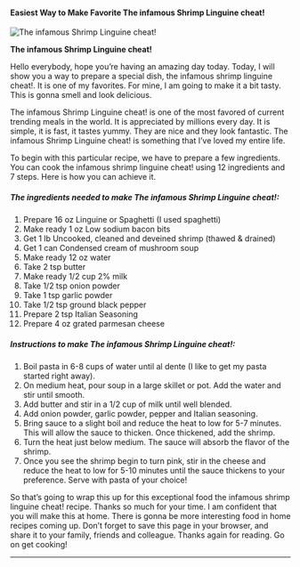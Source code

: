             

#### Easiest Way to Make Favorite The infamous Shrimp Linguine cheat!

![The infamous Shrimp Linguine cheat!](https://img-global.cpcdn.com/recipes/4818212663853056/751x532cq70/the-infamous-shrimp-linguine-cheat-recipe-main-photo.jpg)

**The infamous Shrimp Linguine cheat!**

Hello everybody, hope you’re having an amazing day today. Today, I will show you a way to prepare a special dish, the infamous shrimp linguine cheat!. It is one of my favorites. For mine, I am going to make it a bit tasty. This is gonna smell and look delicious.

The infamous Shrimp Linguine cheat! is one of the most favored of current trending meals in the world. It is appreciated by millions every day. It is simple, it is fast, it tastes yummy. They are nice and they look fantastic. The infamous Shrimp Linguine cheat! is something that I’ve loved my entire life.

To begin with this particular recipe, we have to prepare a few ingredients. You can cook the infamous shrimp linguine cheat! using 12 ingredients and 7 steps. Here is how you can achieve it.

##### The ingredients needed to make The infamous Shrimp Linguine cheat!:

1.  Prepare 16 oz Linguine or Spaghetti (I used spaghetti)
2.  Make ready 1 oz Low sodium bacon bits
3.  Get 1 lb Uncooked, cleaned and deveined shrimp (thawed & drained)
4.  Get 1 can Condensed cream of mushroom soup
5.  Make ready 12 oz water
6.  Take 2 tsp butter
7.  Make ready 1/2 cup 2% milk
8.  Take 1/2 tsp onion powder
9.  Take 1 tsp garlic powder
10.  Take 1/2 tsp ground black pepper
11.  Prepare 2 tsp Italian Seasoning
12.  Prepare 4 oz grated parmesan cheese

##### Instructions to make The infamous Shrimp Linguine cheat!:

1.  Boil pasta in 6-8 cups of water until al dente (I like to get my pasta started right away).
2.  On medium heat, pour soup in a large skillet or pot. Add the water and stir until smooth.
3.  Add butter and stir in a 1/2 cup of milk until well blended.
4.  Add onion powder, garlic powder, pepper and Italian seasoning.
5.  Bring sauce to a slight boil and reduce the heat to low for 5-7 minutes. This will allow the sauce to thicken. Once thickened, add the shrimp.
6.  Turn the heat just below medium. The sauce will absorb the flavor of the shrimp.
7.  Once you see the shrimp begin to turn pink, stir in the cheese and reduce the heat to low for 5-10 minutes until the sauce thickens to your preference. Serve with pasta of your choice!

So that’s going to wrap this up for this exceptional food the infamous shrimp linguine cheat! recipe. Thanks so much for your time. I am confident that you will make this at home. There is gonna be more interesting food in home recipes coming up. Don’t forget to save this page in your browser, and share it to your family, friends and colleague. Thanks again for reading. Go on get cooking!

* * *